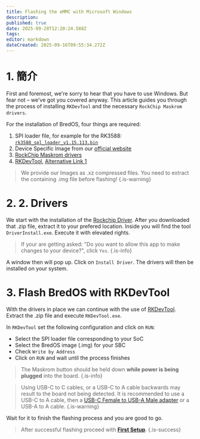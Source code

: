 ```yaml
---
title: Flashing the eMMC with Microsoft Windows
description:
published: true
date: 2025-09-28T12:20:24.588Z
tags:
editor: markdown
dateCreated: 2025-09-16T09:55:34.272Z
---
```


# 1. 簡介

First and foremost, we're sorry to hear that you have to use Windows.
But fear not – we've got you covered anyway.
This article guides you through the process of installing `RKDevTool` and the necessary `RockChip Maskrom drivers`.

For the installation of BredOS, four things are required:

1. SPI loader file, for example for the RK3588:  [`rk3588_spl_loader_v1.15.113.bin`](https://dl.radxa.com/rock5/sw/images/loader/rk3588_spl_loader_v1.15.113.bin)
2. Device Specific Image from our [official website](https://bredos.org/download.html)
3. [RockChip Maskrom drivers](https://dl.radxa.com/tools/windows/)
4. [RKDevTool](https://docs.radxa.com/en/compute-module/cm5/radxa-os/low-level-dev/rkdevtool),     [Alternative Link 1](https://dl.radxa.com/tools/windows/)

> We provide our Images as .xz compressed files. You need to extract the containing .img file before flashing!
> {.is-warning}

# 2. 2. Drivers

We start with the installation of the [Rockchip Driver](https://dl.radxa.com/tools/windows/DriverAssitant_v5.0.zip). After you downloaded that .zip file, extract it to your prefered location.
Inside you will find the tool `DriverInstall.exe`. Execute it with elevated rights.

> If your are getting asked: "Do you want to allow this app to make changes to your device?", click `Yes`.
> {.is-info}

A window then will pop up. Click on `Install Driver`. The drivers will then be installed on your system.

# 3. Flash BredOS with RKDevTool

With the drivers in place we can continue with the use of [RKDevTool](https://docs.radxa.com/en/compute-module/cm5/radxa-os/low-level-dev/rkdevtool). Extract the .zip file and execute `RKDevTool.exe`.

In `RKDevTool` set the following configuration and click on `RUN`:

- Select the SPI loader file corresponding to your SoC
- Select the BredOS image (.img) for your SBC
- Check `Write by Address`
- Click on `RUN` and wait until the process finishes

> The Maskrom button should be held down **while power is being plugged** into the board.
> {.is-info}

> Using USB-C to C cables, or a USB-C to A cable backwards may result to the board not being detected.
> It is recommended to use a USB-C to A cable, then a [USB-C Female to USB-A Male adapter](https://www.aliexpress.com/item/1005004767752226.html) or a USB-A to A cable.
> {.is-warning}

Wait for it to finish the flashing process and you are good to go.

> After successful flashing proceed with [**First Setup**](/en/install/first-setup).
> {.is-success}